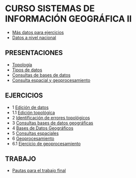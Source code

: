 # CURSO SISTEMAS DE INFORMACIÓN GEOGRÁFICA II

* [Más datos para ejercicios](https://www.dropbox.com/s/dxeqt9vzxmyjqqr/SIG2.rar?dl=0)
* [Datos a nivel nacional](https://www.dropbox.com/s/mquwoxcluwz9r0j/Compressed.rar?dl=0)

## PRESENTACIONES

* [Topología](https://prezi.com/lm7_lmxoy1lh/?token=915972b5d68a00e61f929c54186eee4962ee79a4866a0ee0568bede44efa9077&utm_campaign=share&utm_medium=copy&rc=ex0share)
* [Tipos de datos](https://prezi.com/mju2roq_ebtw/?token=78f3afa220d555cfd9a2fbdfdda7ee1fa38190c9375d58da001e418bbef87e51&utm_campaign=share&utm_medium=copy&rc=ex0share)
* [Consultas de bases de datos](http://prezi.com/colue-i3akcf/?utm_campaign=share&utm_medium=copy&rc=ex0share)
* [Consulta espacial y geoprocesamiento](http://prezi.com/0ilmzno_3yv5/?utm_campaign=share&utm_medium=copy&rc=ex0share)

## EJERCICIOS
* 1 [Edición de datos](https://www.dropbox.com/s/znqxyhlt7hkivln/EJERCICIO%201.8.rar?dl=0)
* 1.1 [Edición topológica](https://drive.google.com/open?id=0BzlSI5GKglNmNEp4ZVp6ZEtSRmM&authuser=0)
* 2 [Identificación de errores topológicos](https://drive.google.com/open?id=0BzlSI5GKglNmN1lsSnROQ2RWZms)
* 3 [Consultas bases de datos geográficas](https://drive.google.com/open?id=0BzlSI5GKglNma1EzMW8zbFdZMnM)
* 4 [Bases de Datos Geográficos](https://drive.google.com/open?id=0BzlSI5GKglNmT2FVUUo1THJTYXc)
* 5 [Consultas espaciales](https://drive.google.com/open?id=0BzlSI5GKglNmbzZPZE5CcnN3dDA)
* 6 [Geoprocesamiento](https://drive.google.com/open?id=0BzlSI5GKglNmMGlmMkdMOHh2aDg)
* 6.1 [Ejercicio de geoprocesamiento](https://docs.google.com/document/d/1M_rQ0Mv8mIbvkL1m17m65CkPsiTxdpUpMGtwn0oTe4s/edit?usp=sharing)

## TRABAJO
* [Pautas para el trabajo final](https://www.dropbox.com/s/olv55skwqdwqc8o/Esquema%20del%20documento%20final.docx?dl=0)
